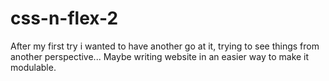 # css-n-flex-2

After my first try i wanted to have another go at it, trying to see things from another perspective... Maybe writing website in an easier way to make it modulable. 